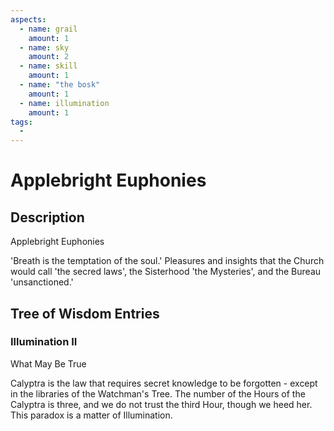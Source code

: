 ```yaml
---
aspects: 
  - name: grail
    amount: 1
  - name: sky
    amount: 2
  - name: skill
    amount: 1
  - name: "the bosk"
    amount: 1
  - name: illumination
    amount: 1
tags:
  - 
---
```


# Applebright Euphonies

## Description
Applebright Euphonies

'Breath is the temptation of the soul.' Pleasures and insights that the Church would call 'the secred laws', the Sisterhood 'the Mysteries', and the Bureau 'unsanctioned.'
## Tree of Wisdom Entries
### Illumination II
What May Be True

Calyptra is the law that requires secret knowledge to be forgotten - except in the libraries of the Watchman's Tree. The number of the Hours of the Calyptra is three, and we do not trust the third Hour, though we heed her. This paradox is a matter of Illumination.